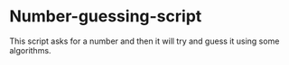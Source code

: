 # Number-guessing-script
This script asks for a number and then it will try and guess it using some algorithms.
